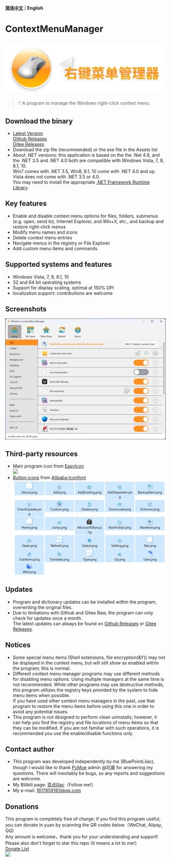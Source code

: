**[简体中文](README.md)** | **English**
# ContextMenuManager
![](Logo/Logo.png)
------
> 🖱️ A program to manage the Windows right-click context menu.

## Download the binary
* [Latest Version][Latest]<br>
  [Github Releases][GitHub Releases]<br>
  [Gitee Releases][Gitee Releases]<br>
* Download the zip file (recommended) or the exe file in the Assets list
* About .NET versions: this application is based on the the .Net 4.8, and the .NET 3.5 and .NET 4.0 both are compatible with Windows Vista, 7, 8, 8.1, 10.<br>
 Win7 comes with .NET 3.5, Win8, 8.1, 10 come with .NET 4.0 and up. Vista does not come with .NET 3.5 or 4.0. <br> You may need to install the appropriate [.NET Framework Runtime Library][.NET Framework Runtime Library].

## Key features
* Enable and disable context menu options for files, folders, submenus (e.g. open, send to), Internet Explorer, and Win+X, etc., and backup and restore right-click menus
* Modify menu names and icons
* Delete context menu entries
* Navigate menus in the registry or File Explorer
* Add custom menu items and commands

## Supported systems and features
* Windows Vista, 7, 8, 8.1, 10
* 32 and 64 bit operating systems
* Support for display scaling, optimal at 150% DPI
* localization support: contributions are welcome

## Screenshots
![](Screenshot/Screenshot-en.png)

## Third-party resources
* Main program icon from [EasyIcon][EasyIcon]<br>![][AppIcon]
* [Button icons][AppImage] from [Alibaba Iconfont][IconFont]![](Screenshot/AppImage.jpg)

## Updates
* Program and dictionary updates can be installed within the program, overwriting the original files.
* Due to limitations with Github and Gitee Raw, the program can only check for updates once a month. <br> The latest updates can always be found on [Github Releases][GitHub Releases] or [Gitee Releases][Gitee Releases].

## Notices
* Some special menu items (Shell extensions, file encryption(&Y)) may not be displayed in the context menu, but will still show as enabled within the program; this is normal.
* Different context menu manager programs may use different methods for disabling menu options. Using multiple managers at the same time is not recommended. While other programs may use destructive methods, this program utilizes the registry keys provided by the system to hide menu items when possible.
<br>If you have used other context menu managers in the past, use that program to restore the menu items before using this one in order to avoid any potential issues.
* This program is not designed to perform clean uninstalls; however, it can help you find the registry and file locations of menu items so that they can be modified. If you are not familiar with such operations, it is recommended you use the enable/disable functions only.

## Contact author
* This program was developed independently by me (BluePointLilac), though I would like to thank [PcMoe][PcMoe] admin @坑晨 for answering my questions. There will inevitably be bugs, so any reports and suggestions are welcome.
* My Bilibili page: [蓝点lilac][Bilibili]（Follow me!）
* My e-mail: 1617859183@qq.com

## Donations
This program is completely free of charge; if you find this program useful, you can donate in yuan by scanning the QR codes below（WeChat, Alipay, QQ) 
<br>Any amount is welcome，thank you for your understanding and support! Please also don't forget to star this repo (It means a lot to me!）<br>[Donate List](Donate.md)<br>![][Donate]

  [Latest]: https://github.com/Jack251970/ContextMenuManager/releases/latest
  [EasyIcon]: https://www.easyicon.net/1208132-mouse_icon.html
  [AppIcon]: ContextMenuManager/Properties/AppIcon.ico
  [AppImage]: ContextMenuManager/Properties/Resources/Images
  [IconFont]: https://www.iconfont.cn
  [HashLnk]: https://github.com/riverar/hashlnk
  [GitHub Releases]: https://github.com/Jack251970/ContextMenuManager/releases
  [Gitee Releases]: https://gitee.com/Jack251970/ContextMenuManager/releases
  [PcMoe]: http://www.pcmoe.net
  [Bilibili]: https://space.bilibili.com/34492771
  [Donate]: ContextMenuManager/Properties/Resources/Images/Donate.png
  [.NET Framework Runtime Library]: https://dotnet.microsoft.com/download/dotnet-framework